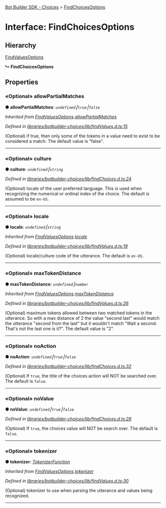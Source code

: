 [Bot Builder SDK - Choices](../README.md) > [FindChoicesOptions](../interfaces/botbuilder_choices.findchoicesoptions.md)



# Interface: FindChoicesOptions

## Hierarchy


 [FindValuesOptions](botbuilder_choices.findvaluesoptions.md)

**↳ FindChoicesOptions**








## Properties
<a id="allowpartialmatches"></a>

### «Optional» allowPartialMatches

**●  allowPartialMatches**:  *`undefined`⎮`true`⎮`false`* 

*Inherited from [FindValuesOptions](botbuilder_choices.findvaluesoptions.md).[allowPartialMatches](botbuilder_choices.findvaluesoptions.md#allowpartialmatches)*

*Defined in [libraries/botbuilder-choices/lib/findValues.d.ts:15](https://github.com/Microsoft/botbuilder-js/blob/5422076/libraries/botbuilder-choices/lib/findValues.d.ts#L15)*



(Optional) if true, then only some of the tokens in a value need to exist to be considered a match. The default value is "false".




___

<a id="culture"></a>

### «Optional» culture

**●  culture**:  *`undefined`⎮`string`* 

*Defined in [libraries/botbuilder-choices/lib/findChoices.d.ts:24](https://github.com/Microsoft/botbuilder-js/blob/5422076/libraries/botbuilder-choices/lib/findChoices.d.ts#L24)*



(Optional) locale of the user preferred language. This is used when recognizing the numerical or ordinal index of the choice. The default is assumed to be `en-US`.




___

<a id="locale"></a>

### «Optional» locale

**●  locale**:  *`undefined`⎮`string`* 

*Inherited from [FindValuesOptions](botbuilder_choices.findvaluesoptions.md).[locale](botbuilder_choices.findvaluesoptions.md#locale)*

*Defined in [libraries/botbuilder-choices/lib/findValues.d.ts:19](https://github.com/Microsoft/botbuilder-js/blob/5422076/libraries/botbuilder-choices/lib/findValues.d.ts#L19)*



(Optional) locale/culture code of the utterance. The default is `en-US`.




___

<a id="maxtokendistance"></a>

### «Optional» maxTokenDistance

**●  maxTokenDistance**:  *`undefined`⎮`number`* 

*Inherited from [FindValuesOptions](botbuilder_choices.findvaluesoptions.md).[maxTokenDistance](botbuilder_choices.findvaluesoptions.md#maxtokendistance)*

*Defined in [libraries/botbuilder-choices/lib/findValues.d.ts:26](https://github.com/Microsoft/botbuilder-js/blob/5422076/libraries/botbuilder-choices/lib/findValues.d.ts#L26)*



(Optional) maximum tokens allowed between two matched tokens in the utterance. So with a max distance of 2 the value "second last" would match the utterance "second from the last" but it wouldn't match "Wait a second. That's not the last one is it?". The default value is "2".




___

<a id="noaction"></a>

### «Optional» noAction

**●  noAction**:  *`undefined`⎮`true`⎮`false`* 

*Defined in [libraries/botbuilder-choices/lib/findChoices.d.ts:32](https://github.com/Microsoft/botbuilder-js/blob/5422076/libraries/botbuilder-choices/lib/findChoices.d.ts#L32)*



(Optional) If `true`, the title of the choices action will NOT be searched over. The default is `false`.




___

<a id="novalue"></a>

### «Optional» noValue

**●  noValue**:  *`undefined`⎮`true`⎮`false`* 

*Defined in [libraries/botbuilder-choices/lib/findChoices.d.ts:28](https://github.com/Microsoft/botbuilder-js/blob/5422076/libraries/botbuilder-choices/lib/findChoices.d.ts#L28)*



(Optional) If `true`, the choices value will NOT be search over. The default is `false`.




___

<a id="tokenizer"></a>

### «Optional» tokenizer

**●  tokenizer**:  *[TokenizerFunction]()* 

*Inherited from [FindValuesOptions](botbuilder_choices.findvaluesoptions.md).[tokenizer](botbuilder_choices.findvaluesoptions.md#tokenizer)*

*Defined in [libraries/botbuilder-choices/lib/findValues.d.ts:30](https://github.com/Microsoft/botbuilder-js/blob/5422076/libraries/botbuilder-choices/lib/findValues.d.ts#L30)*



(Optional) tokenizer to use when parsing the utterance and values being recognized.




___


